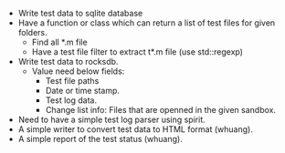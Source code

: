 * Write test data to sqlite database
* Have a function or class which can return a list of test files for given folders.
  * Find all *.m file
  * Have a test file filter to extract t*.m file (use std::regexp)
* Write test data to rocksdb.
  * Value need below fields:
    * Test file paths
    * Date or time stamp.
    * Test log data.
    * Change list info: Files that are openned in the given sandbox.
* Need to have a simple test log parser using spirit.
* A simple writer to convert test data to HTML format (whuang).
* A simple report of the test status (whuang).
